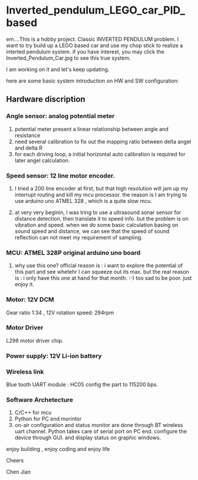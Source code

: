 # Inverted_pendulum_LEGO_car_PID_based
em....This is a hobby project. Classic INVERTED PENDULUM problem. I want to try build up a LEGO based car and use my chop stick to realize a interted pendulum system.  if you have interest, you may click the Inverted_Pendulum_Car.jpg to see this true system.

I am working on it and let's keep updating. 

here are some basic system introduction on HW and SW configuration:

## Hardware discription

### Angle sensor: analog potential meter

1. potential meter present a linear relationship between angle and resistance
2. need several calibration to fix out the mapping ratio between delta angel and delta R
3. for each driving loop, a initial horizontal auto calibration is required for later angel calculation.

### Speed sensor: 12 line motor encoder.

1. I tried a 200 line encoder at first, but that high resolution will jam up my interrupt routing and kill my mcu processor.  the reason is I am trying to use arduino uno ATMEL 328 , which is a quite slow mcu. 

2. at very very beginin, I was tring to use a ultrasound sonar sensor for distance detection, then translate it to speed info. but the problem is on vibration and speed.  when we do some basic calculation basing on sound speed and distance, we can see that the speed of sound reflection can not meet my requirement of sampling.

### MCU: ATMEL 328P original arduino uno board

1. why use this one? official reason is : i want to explore the potential of this part and see whetehr I can squeeze out its max.  but the real reason is : i only have this one at hand for that month. :-)  too sad to be poor.  just enjoy it. 

### Motor: 12V DCM
Gear ratio 1:34 , 12V rotation speed: 294rpm

### Motor Driver
L298 motor driver chip.

### Power supply: 12V Li-ion battery

### Wireless link
Blue tooth UART module : HC05 
config the part to 115200 bps. 


### Software Archetecture 

1. C/C++ for mcu 
2. Python for PC end morintor
3. on-air configuration and status monitor are done through BT wireless uart channel.  Python takes care of serial port on PC end. configure the device through GUI. and display status on graphic windows.



enjoy building , enjoy coding and enjoy life

Cheers    

Chen Jian

